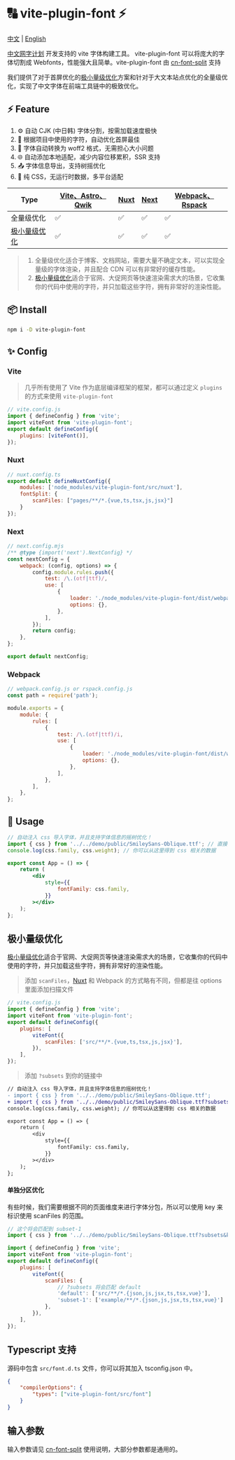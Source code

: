 # 🔠 vite-plugin-font ⚡

[中文](https://github.com/KonghaYao/cn-font-split/blob/ts/packages/vite/README_zh.md) | [English](https://github.com/KonghaYao/cn-font-split/blob/ts/packages/vite/README.md)

[中文网字计划](https://chinese-font.netlify.app) 开发支持的 vite 字体构建工具。 vite-plugin-font 可以将庞大的字体切割成 Webfonts，性能强大且简单。vite-plugin-font 由 [cn-font-split](https://www.npmjs.com/package/cn-font-split) 支持

我们提供了对于首屏优化的[极小量级优化](#极小量级优化)方案和针对于大文本站点优化的全量级优化，实现了中文字体在前端工具链中的极致优化。

## ⚡ Feature

1. ⚙️ 自动 CJK (中日韩) 字体分割，按需加载速度极快
2. 🚀 根据项目中使用的字符，自动优化首屏最佳
3. 🔄 字体自动转换为 woff2 格式，无需担心大小问题
4. 🌐 自动添加本地适配，减少内容位移累积，SSR 支持
5. 📤 字体信息导出，支持树摇优化
6. 🎨 纯 CSS，无运行时数据，多平台适配

| Type                          | [Vite、Astro、Qwik](#vite) | [Nuxt](#nuxt) | [Next](#next) | [Webpack、Rspack](#webpack) |
|-------------------------------|--------------------------|---------------|---------------|----------------------------|
| 全量级优化                    | ✅                        | ✅             | ✅             | ✅                          |
| [极小量级优化](#极小量级优化) | ✅                        | ✅             | ✅             | ✅                          |

> 1. 全量级优化适合于博客、文档网站，需要大量不确定文本，可以实现全量级的字体渲染，并且配合 CDN 可以有非常好的缓存性能。
> 2. [极小量级优化](#极小量级优化)适合于官网、大促网页等快速渲染需求大的场景，它收集你的代码中使用的字符，并只加载这些字符，拥有非常好的渲染性能。

## 📦 Install

```sh
npm i -D vite-plugin-font
```

## ✨ Config

### Vite

> 几乎所有使用了 Vite 作为底层编译框架的框架，都可以通过定义 `plugins` 的方式来使用 `vite-plugin-font`

```js
// vite.config.js
import { defineConfig } from 'vite';
import viteFont from 'vite-plugin-font';
export default defineConfig({
    plugins: [viteFont()],
});
```

### Nuxt

```js
// nuxt.config.ts
export default defineNuxtConfig({
    modules: ['node_modules/vite-plugin-font/src/nuxt'],
    fontSplit: {
        scanFiles: ["pages/**/*.{vue,ts,tsx,js,jsx}"]
    }
});
```

### Next

```js
// next.config.mjs
/** @type {import('next').NextConfig} */
const nextConfig = {
    webpack: (config, options) => {
        config.module.rules.push({
            test: /\.(otf|ttf)/,
            use: [
                {
                    loader: './node_modules/vite-plugin-font/dist/webpack.mjs',
                    options: {},
                },
            ],
        });
        return config;
    },
};

export default nextConfig;
```

### Webpack

```js
// webpack.config.js or rspack.config.js
const path = require('path');

module.exports = {
    module: {
        rules: [
            {
                test: /\.(otf|ttf)/i,
                use: [
                    {
                        loader: './node_modules/vite-plugin-font/dist/webpack.mjs',
                        options: {},
                    },
                ],
            },
        ],
    },
};
```

## 🚀 Usage

```jsx
// 自动注入 css 导入字体，并且支持字体信息的摇树优化！
import { css } from '../../demo/public/SmileySans-Oblique.ttf'; // 直接 import 字体文件
console.log(css.family, css.weight); // 你可以从这里得到 css 相关的数据

export const App = () => {
    return (
        <div
            style={{
                fontFamily: css.family,
            }}
        ></div>
    );
};
```

## 极小量级优化

[极小量级优化](#极小量级优化)适合于官网、大促网页等快速渲染需求大的场景，它收集你的代码中使用的字符，并只加载这些字符，拥有非常好的渲染性能。

> 添加 `scanFiles`，[Nuxt](#nuxt) 和 Webpack 的方式略有不同，但都是往 options 里面添加扫描文件

```js
// vite.config.js
import { defineConfig } from 'vite';
import viteFont from 'vite-plugin-font';
export default defineConfig({
    plugins: [
        viteFont({
            scanFiles: ['src/**/*.{vue,ts,tsx,js,jsx}'],
        }), 
    ],
});
```

> 添加 `?subsets` 到你的链接中

```diff
// 自动注入 css 导入字体，并且支持字体信息的摇树优化！
- import { css } from '../../demo/public/SmileySans-Oblique.ttf';
+ import { css } from '../../demo/public/SmileySans-Oblique.ttf?subsets';
console.log(css.family, css.weight); // 你可以从这里得到 css 相关的数据

export const App = () => {
    return (
        <div
            style={{
                fontFamily: css.family,
            }}
        ></div>
    );
};
```

#### 单独分区优化

有些时候，我们需要根据不同的页面维度来进行字体分包，所以可以使用 key 来标识使用 scanFiles 的范围。

```js
// 这个将会匹配到 subset-1 
import { css } from '../../demo/public/SmileySans-Oblique.ttf?subsets&key=subset-1';
```

```js
import { defineConfig } from 'vite';
import viteFont from 'vite-plugin-font';
export default defineConfig({
    plugins: [
        viteFont({
            scanFiles: {
                // ?subsets 将会匹配 default
                'default': ['src/**/*.{json,js,jsx,ts,tsx,vue}'],
                'subset-1': ['example/**/*.{json,js,jsx,ts,tsx,vue}']
            },
        }), 
    ],
});
```

## Typescript 支持

源码中包含 `src/font.d.ts` 文件，你可以将其加入 tsconfig.json 中。

```json
{
    "compilerOptions": {
        "types": ["vite-plugin-font/src/font"]
    }
}
```

## 输入参数

输入参数请见 [cn-font-split](https://www.npmjs.com/package/cn-font-split) 使用说明，大部分参数都是通用的。

